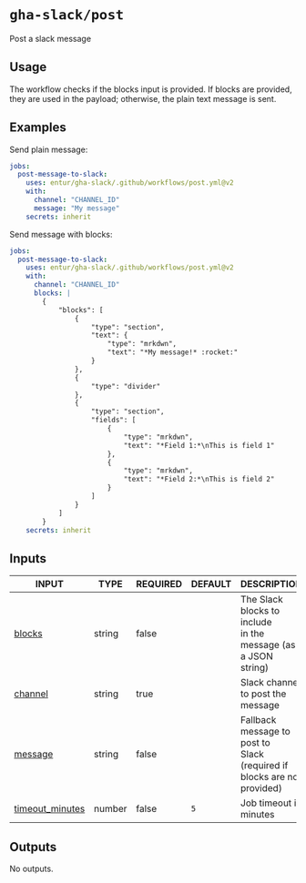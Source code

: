 # `gha-slack/post`

Post a slack message

## Usage

The workflow checks if the blocks input is provided. If blocks are provided, they are used in the payload; otherwise, the plain text message is sent.

## Examples

Send plain message:

```yml
jobs:
  post-message-to-slack:
    uses: entur/gha-slack/.github/workflows/post.yml@v2
    with:
      channel: "CHANNEL_ID"
      message: "My message"
    secrets: inherit
```

Send message with blocks:

```yml
jobs:
  post-message-to-slack:
    uses: entur/gha-slack/.github/workflows/post.yml@v2
    with:
      channel: "CHANNEL_ID"
      blocks: |
        {
         	"blocks": [
          		{
         			"type": "section",
         			"text": {
          				"type": "mrkdwn",
          				"text": "*My message!* :rocket:"
         			}
          		},
          		{
         			"type": "divider"
          		},
          		{
         			"type": "section",
         			"fields": [
          				{
         					"type": "mrkdwn",
         					"text": "*Field 1:*\nThis is field 1"
          				},
          				{
         					"type": "mrkdwn",
         					"text": "*Field 2:*\nThis is field 2"
          				}
         			]
          		}
         	]
        }
    secrets: inherit
```

## Inputs

<!-- AUTO-DOC-INPUT:START - Do not remove or modify this section -->

|                                     INPUT                                     |  TYPE  | REQUIRED | DEFAULT |                                 DESCRIPTION                                  |
|-------------------------------------------------------------------------------|--------|----------|---------|------------------------------------------------------------------------------|
|              <a name="input_blocks"></a>[blocks](#input_blocks)               | string |  false   |         |      The Slack blocks to include <br>in the message (as a JSON string)       |
|             <a name="input_channel"></a>[channel](#input_channel)             | string |   true   |         |                    Slack channel to post the <br>message                     |
|             <a name="input_message"></a>[message](#input_message)             | string |  false   |         | Fallback message to post to <br>Slack (required if blocks are not provided)  |
| <a name="input_timeout_minutes"></a>[timeout_minutes](#input_timeout_minutes) | number |  false   |   `5`   |                            Job timeout in minutes                            |

<!-- AUTO-DOC-INPUT:END -->

## Outputs

<!-- AUTO-DOC-OUTPUT:START - Do not remove or modify this section -->
No outputs.
<!-- AUTO-DOC-OUTPUT:END -->
